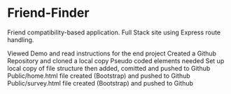 # Friend-Finder
Friend compatibility-based application. Full Stack site using Express route handling.

Viewed Demo and read instructions for the end project
Created a Github Repository and cloned a local copy
Pseudo coded elements needed 
Set up local copy of file structure then added, comitted and pushed to Github
Public/home.html file created (Bootstrap) and pushed to Github
Public/survey.html file created (Bootstrap) and pushed to Github
